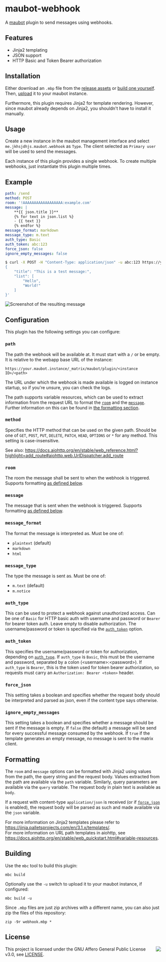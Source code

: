 # maubot-webhook
A [maubot](https://github.com/maubot/maubot) plugin to send messages using webhooks.



## Features
- Jinja2 templating
- JSON support
- HTTP Basic and Token Bearer authorization



## Installation
Either download an `.mbp` file from the [release assets](https://github.com/jkhsjdhjs/maubot-webhook/releases) or [build one yourself](#building).
Then, [upload](https://docs.mau.fi/maubot/usage/basic.html#uploading-plugins) it to your maubot instance.

Furthermore, this plugin requires Jinja2 for template rendering. However, since maubot already depends on Jinja2, you shouldn't have to install it manually.



## Usage
Create a new instance in the maubot management interface and select `me.jkhsjdhjs.maubot.webhook` as `Type`.
The client selected as `Primary user` will be used to send the messages.

Each instance of this plugin provides a single webhook.
To create multiple webhooks, just instantiate this plugin multiple times.



## Example
```yaml
path: /send
method: POST
room: '!AAAAAAAAAAAAAAAAAA:example.com'
message: |
    **{{ json.title }}**
    {% for text in json.list %}
    - {{ text }}
    {% endfor %}
message_format: markdown
message_type: m.text
auth_type: Basic
auth_token: abc:123
force_json: false
ignore_empty_messages: false
```

```bash
$ curl -X POST -H "Content-Type: application/json" -u abc:123 https://your.maubot.instance/_matrix/maubot/plugin/<instance ID>/send -d '
{
    "title": "This is a test message:",
    "list": [
        "Hello",
        "World!"
    ]
}'
```

![Screenshot of the resulting message](https://screens.totally.rip/2023/02/63e0f862ca140.png)



## Configuration
This plugin has the following settings you can configure:


### `path`
The path the webhook will be available at.
It must start with a `/` or be empty.
It is relative to the webapp base URL of the instance:
```
https://your.maubot.instance/_matrix/maubot/plugin/<instance ID>/<path>
```

The URL under which the webhook is made available is logged on instance startup, so if you're unsure, you can check the logs.

The path supports variable resources, which can be used to extract information from the request URL to format the [`room`](#room) and the [`message`](#message).
Further information on this can be found in [the formatting section](#formatting).


### `method`
Specifies the HTTP method that can be used on the given path.
Should be one of `GET`, `POST`, `PUT`, `DELETE`, `PATCH`, `HEAD`, `OPTIONS` or `*` for any method.
This setting is case-insensitive.

See also: https://docs.aiohttp.org/en/stable/web_reference.html?highlight=add_route#aiohttp.web.UrlDispatcher.add_route


### `room`
The room the message shall be sent to when the webhook is triggered.
Supports formatting [as defined below](#formatting).


### `message`
The message that is sent when the webhook is triggered.
Supports formatting [as defined below](#formatting).


### `message_format`
The format the message is interpreted as. Must be one of:
- `plaintext` (default)
- `markdown`
- `html`


### `message_type`
The type the message is sent as. Must be one of:
- `m.text` (default)
- `m.notice`


### `auth_type`
This can be used to protect a webhook against unauthorized access.
Can be one of `Basic` for HTTP basic auth with username and password or `Bearer` for bearer token auth.
Leave empty to disable authorization.
The username/password or token is specified via the [`auth_token`](#auth_token) option.


### `auth_token`
This specifies the username/password or token for authorization, depending on [`auth_type`](#auth_type).
If `auth_type` is `Basic`, this must be the username and password, separated by a colon (\<username\>:\<password\>).
If `auth_type` is `Bearer`, this is the token used for token bearer authorization, so requests must carry an `Authorization: Bearer <token>` header.


### `force_json`
This setting takes a boolean and specifies whether the request body should be interpreted and parsed as json, even if the content type says otherwise.


### `ignore_empty_messages`
This setting takes a boolean and specifies whether a message should be sent if the message is empty. If `false` (the default) a message will be send for every
successful message consumed by the webhook. If `true` if the template generates an empty message, no message is sent to the matrix client.  



## Formatting
The `room` and `message` options can be formatted with Jinja2 using values from the path, the query string and the request body.
Values extracted from the path are available via the `path` variable.
Similarly, query parameters are available via the `query` variable.
The request body in plain text is available as `body`.

If a request with content-type `application/json` is received (or if [`force_json`](#force_json) is enabled), the request body will be parsed as such and made available via the `json` variable.

For more information on Jinja2 templates please refer to https://jinja.palletsprojects.com/en/3.1.x/templates/.  
For more information on URL path templates in aiohttp, see https://docs.aiohttp.org/en/stable/web_quickstart.html#variable-resources.



## Building
Use the `mbc` tool to build this plugin:
```
mbc build
```

Optionally use the `-u` switch to upload it to your maubot instance, if configured:
```
mbc build -u
```

Since `.mbp` files are just zip archives with a different name, you can also just zip the files of this repository:
```
zip -9r webhook.mbp *
```


## License
<img align="right" src="https://www.gnu.org/graphics/agplv3-155x51.png"/>

This project is licensed under the GNU Affero General Public License v3.0, see [LICENSE](LICENSE).
